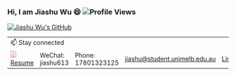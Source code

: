 ### Hi, I am Jiashu Wu 😄 ![Profile Views](https://komarev.com/ghpvc/?username=JiashuWu&style=flat&color=orange)

[![Jiashu Wu's GitHub](https://github-readme-stats.vercel.app/api?username=JiashuWu&show_icons=true&count_private=true&hide=issues,contribs&theme=vue)](https://github.com/JiashuWu/)

<!--
[![Jiashu Wu's GitHub Top Languages](https://github-readme-stats.vercel.app/api/top-langs/?username=JiashuWu&layout=compact&hide=javascript,html,css,hack)](https://github.com/JiashuWu)
-->

<table>
  <tr>
    <td colspan="5">📫 Stay connected</td>
  </tr>
  
  <tr>
    <td><a href="https://jiashuwu.github.io/JiashuWu/Resume/吴嘉澍.pdf" target="_blank"><img src="https://github.com/JiashuWu/jiashuwu.github.io/blob/master/icons/pdf.png" width="12.6" height="15"> Resume</a></td>
    <td>WeChat: jiashu613</td>
    <td>Phone: 17801323125</td>
    <td><a href="mailto:jiashu@student.unimelb.edu.au">jiashu@student.unimelb.edu.au</a></td>
    <td><a href="https://www.linkedin.com/in/jiashu-wu/">LinkedIn</a></td>
  </tr>
</table>

<!--
**JiashuWu/JiashuWu** is a ✨ _special_ ✨ repository because its `README.md` (this file) appears on your GitHub profile.

Here are some ideas to get you started:

- 🔭 I’m currently working on ...
- 🌱 I’m currently learning ...
- 👯 I’m looking to collaborate on ...
- 🤔 I’m looking for help with ...
- 💬 Ask me about ...
- 📫 How to reach me: ...
- 😄 Pronouns: ...
- ⚡ Fun fact: ...
-->
